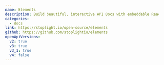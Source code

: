 ```yaml
---
name: Elements
description: Build beautiful, interactive API Docs with embeddable React or Web Components, powered by OpenAPI and Markdown
categories:
  - docs
link: https://stoplight.io/open-source/elements
github: https://github.com/stoplightio/elements
openApiVersions:
  v2: true
  v3: true
  v3_1: true
  v4: false
---
```


